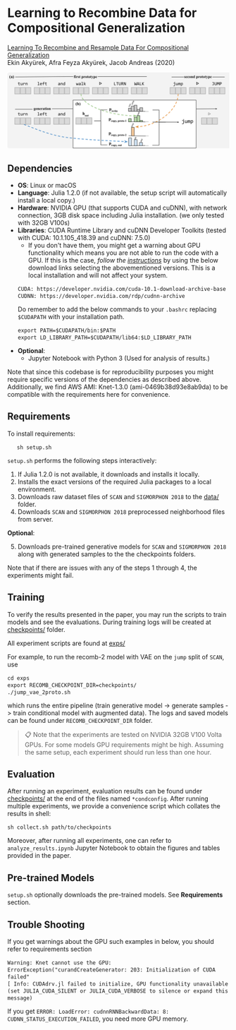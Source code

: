 # Learning to Recombine Data for Compositional Generalization

[Learning To Recombine and Resample Data For Compositional Generalization](https://arxiv.org/pdf/2010.03706.pdf)    
Ekin Akyürek, Afra Feyza Akyürek, Jacob Andreas (2020)

![Recombination Model](./recomb.png "Recomb Network")

## Dependencies
- **OS**: Linux or macOS
- **Language**: Julia 1.2.0 (if not available, the setup script will automatically install a local copy.)
- **Hardware**: NVIDIA GPU (that supports CUDA and cuDNN), with network connection, 3GB disk space including Julia installation. (we only tested with 32GB V100s)
- **Libraries**: CUDA Runtime Library and cuDNN Developer Toolkits (tested with CUDA: 10.1.105_418.39 and cuDNN: 7.5.0)
  - If you don't have them, you might get a warning about GPU functionality which means you are not able to run the code with a GPU. If this is the case, _follow the [instructions](https://stackoverflow.com/a/47503155)_ by using the below download links selecting the abovementioned versions. This is a local installation and will not affect your system.
  ```
  CUDA: https://developer.nvidia.com/cuda-10.1-download-archive-base
  CUDNN: https://developer.nvidia.com/rdp/cudnn-archive
  ```
  Do remember to add the below commands to your `.bashrc` replacing `$CUDAPATH` with your installation path.
  ```SHELL
  export PATH=$CUDAPATH/bin:$PATH
  export LD_LIBRARY_PATH=$CUDAPATH/lib64:$LD_LIBRARY_PATH
  ```
- **Optional**:
  - Jupyter Notebook with Python 3 (Used for analysis of results.)


Note that since this codebase is for reproducibility purposes you might require specific versions of the dependencies as described above. Additionally, we find AWS AMI: Knet-1.3.0 (ami-0469b38d93e8ab9da) to be compatible with the requirements here for convenience.

## Requirements

To install requirements:
```SHELL
   sh setup.sh
```
`setup.sh` performs the following steps interactively:
1. If Julia 1.2.0 is not available, it downloads and installs it locally.
2. Installs the exact versions of the required Julia packages to a local environment.
3. Downloads raw dataset files of `SCAN` and `SIGMORPHON 2018` to the [data/](data/) folder.
4. Downloads `SCAN` and `SIGMORPHON 2018` preprocessed neighborhood files from server.

  **Optional**:

5. Downloads pre-trained generative models for `SCAN` and `SIGMORPHON 2018` along with generated samples to the the checkpoints folders.

Note that if there are issues with any of the steps 1 through 4, the experiments might fail.


## Training

To verify the results presented in the paper, you may run the scripts to train models and see the evaluations. During training logs will be created at [checkpoints/](checkpoints/) folder.

All experiment scripts are found at [exps/](exps/)

For example, to run the recomb-2 model with VAE on the `jump` split of `SCAN`, use

```SHELL
cd exps
export RECOMB_CHECKPOINT_DIR=checkpoints/
./jump_vae_2proto.sh
```
which runs the entire pipeline (train generative model -> generate samples -> train conditional model with augmented data). The logs and saved models can be found under `RECOMB_CHECKPOINT_DIR` folder.

> 📋 Note that the experiments are tested on NVIDIA 32GB V100 Volta GPUs. For some models GPU requirements might be high. Assuming the same setup, each experiment should run less than one hour.

## Evaluation

After running an experiment, evaluation results can be found under [checkpoints/](checkpoints/) at the end of the files named `*condconfig`. After running multiple experiments, we provide a convenience script which collates the results in shell:

```SHELL
sh collect.sh path/to/checkpoints
```

Moreover, after running all experiments, one can refer to `analyze_results.ipynb` Jupyter Notebook to obtain the figures and tables provided in the paper.


## Pre-trained Models

`setup.sh` optionally downloads the pre-trained models. See **Requirements** section.


## Trouble Shooting

If you get warnings about the GPU such examples in below, you should refer to requirements section
```
Warning: Knet cannot use the GPU: ErrorException("curandCreateGenerator: 203: Initialization of CUDA failed"
[ Info: CUDAdrv.jl failed to initialize, GPU functionality unavailable (set JULIA_CUDA_SILENT or JULIA_CUDA_VERBOSE to silence or expand this message)
```
If you get `ERROR: LoadError: cudnnRNNBackwardData: 8: CUDNN_STATUS_EXECUTION_FAILED`, you need more GPU memory.

